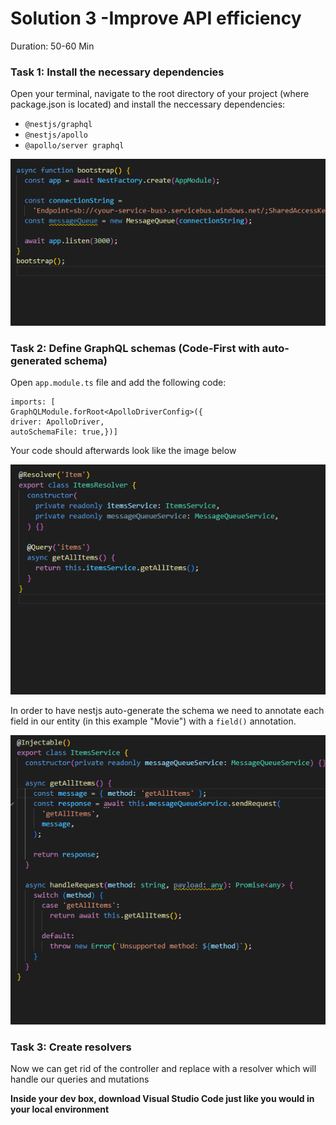 # Solution 3 -Improve API efficiency

Duration: 50-60 Min

### Task 1: Install the necessary dependencies

Open your terminal, navigate to the root directory of your project (where package.json is located) and install the neccessary dependencies:

 - `@nestjs/graphql`
 - `@nestjs/apollo` 
 - `@apollo/server graphql`

![image](../images/solution4/img1.png)


### Task 2: Define GraphQL schemas (Code-First with auto-generated schema)

Open `app.module.ts` file and add the following code: 

    imports: [
    GraphQLModule.forRoot<ApolloDriverConfig>({
    driver: ApolloDriver,
    autoSchemaFile: true,})] 
    
    
 Your code should afterwards look like the image below
    
 ![image](../images/solution4/img2.png)
    
    
 In order to have nestjs auto-generate the schema we need to annotate each field in our entity (in this example "Movie") with a `field()` annotation.
    
 ![image](../images/solution4/img3.png)


### Task 3: Create resolvers

Now we can get rid of the controller and replace with a resolver which will handle our queries and mutations



**Inside your dev box, download Visual Studio Code just like you would in your local environment**

